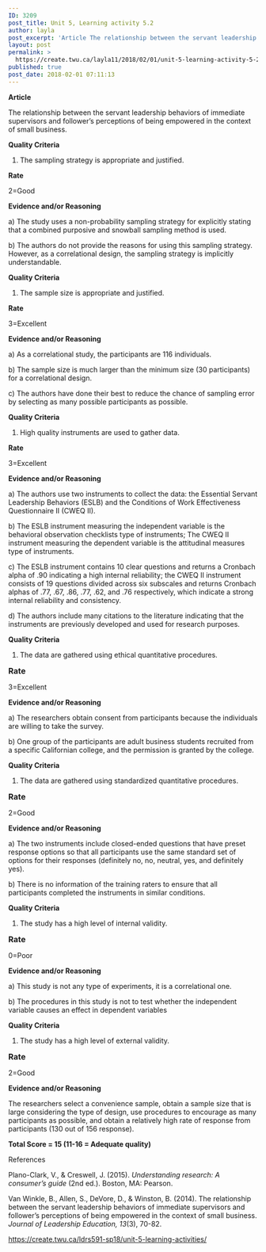 ```yaml
---
ID: 3209
post_title: Unit 5, Learning activity 5.2
author: layla
post_excerpt: 'Article The relationship between the servant leadership behaviors of immediate supervisors and follower&rsquo;s perceptions of being empowered in the context of small business. Quality Criteria 1. The sampling strategy is appropriate and justified. Rate 2=Good Evidence and/or Reasoning a) The study uses a non-probability sampling strategy for explicitly stating that a combined purposive and snowball &hellip; <p><a href="https://create.twu.ca/layla11/2018/02/01/unit-5-learning-activity-5-2/">Continue reading<span> "Unit 5, Learning activity 5.2"</span></a></p>'
layout: post
permalink: >
  https://create.twu.ca/layla11/2018/02/01/unit-5-learning-activity-5-2/
published: true
post_date: 2018-02-01 07:11:13
---
```

<strong>Article</strong>

The relationship between the servant leadership behaviors of immediate supervisors and follower’s perceptions of being empowered in the context of small business.

<strong>Quality Criteria</strong>

<ol>
<li>The sampling strategy is appropriate and justified.</li>
</ol>

<strong>Rate</strong>

2=Good

<strong>Evidence and/or Reasoning</strong>

a) The study uses a non-probability sampling strategy for explicitly stating that a combined purposive and snowball sampling method is used.

b) The authors do not provide the reasons for using this sampling strategy. However, as a correlational design, the sampling strategy is implicitly understandable.

<strong>Quality Criteria</strong>

<ol>
<li>The sample size is appropriate and justified.</li>
</ol>

<strong>Rate</strong>

3=Excellent

<strong>Evidence and/or Reasoning</strong>

a) As a correlational study, the participants are 116 individuals.

b) The sample size is much larger than the minimum size (30 participants) for a correlational design.

c) The authors have done their best to reduce the chance of sampling error by selecting as many possible participants as possible.

<strong>Quality Criteria</strong>

<ol>
<li>High quality instruments are used to gather data.</li>
</ol>

<strong>Rate</strong>

3=Excellent

<strong>Evidence and/or Reasoning</strong>

a) The authors use two instruments to collect the data: the Essential Servant Leadership Behaviors (ESLB) and the Conditions of Work Effectiveness Questionnaire II (CWEQ II).

b) The ESLB instrument measuring the independent variable is the behavioral observation checklists type of instruments; The CWEQ II instrument measuring the dependent variable is the attitudinal measures type of instruments.

c) The ESLB instrument contains 10 clear questions and returns a Cronbach alpha of .90 indicating a high internal reliability; the CWEQ II instrument consists of 19 questions divided across six subscales and returns Cronbach alphas of .77, .67, .86, .77, .62, and .76 respectively, which indicate a strong internal reliability and consistency.

d) The authors include many citations to the literature indicating that the instruments are previously developed and used for research purposes.

<strong>Quality Criteria</strong>

<ol>
<li>The data are gathered using ethical quantitative procedures.</li>
</ol>

<strong style="font-size: 1rem">Rate</strong>

3=Excellent

<strong>Evidence and/or Reasoning</strong>

a) The researchers obtain consent from participants because the individuals are willing to take the survey.

b) One group of the participants are adult business students recruited from a specific Californian college, and the permission is granted by the college.

<strong>Quality Criteria</strong>

<ol>
<li>The data are gathered using standardized quantitative procedures.</li>
</ol>

<strong style="font-size: 1rem">Rate</strong>

2=Good

<strong>Evidence and/or Reasoning</strong>

a) The two instruments include closed-ended questions that have preset response options so that all participants use the same standard set of options for their responses (definitely no, no, neutral, yes, and definitely yes).

b) There is no information of the training raters to ensure that all participants completed the instruments in similar conditions.

<strong>Quality Criteria</strong>

<ol>
<li>The study has a high level of internal validity.</li>
</ol>

<strong style="font-size: 1rem">Rate</strong>

0=Poor

<strong>Evidence and/or Reasoning</strong>

a) This study is not any type of experiments, it is a correlational one.

b) The procedures in this study is not to test whether the independent variable causes an effect in dependent variables

<strong>Quality Criteria</strong>

<ol>
<li>The study has a high level of external validity.</li>
</ol>

<strong style="font-size: 1rem">Rate</strong>

2=Good

<strong>Evidence and/or Reasoning</strong>

The researchers select a convenience sample, obtain a sample size that is large considering the type of design, use procedures to encourage as many participants as possible, and obtain a relatively high rate of response from participants (130 out of 156 response).

<strong>Total Score = 15 (11-16 = Adequate quality)</strong>

<p class="p1">References</p>

Plano-Clark, V., &amp; Creswell, J. (2015). <em>Understanding research: A consumer’s guide</em> (2nd ed.). Boston, MA: Pearson.

Van Winkle, B., Allen, S., DeVore, D., &amp; Winston, B. (2014). The relationship between the servant leadership behaviors of immediate supervisors and follower’s perceptions of being empowered in the context of small business. <em>Journal of Leadership Education, 13</em>(3), 70-82.

<a href="https://create.twu.ca/ldrs591-sp18/unit-5-learning-activities/">https://create.twu.ca/ldrs591-sp18/unit-5-learning-activities/</a>